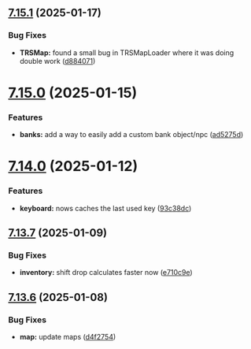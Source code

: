 ## [7.15.1](https://github.com/Torwent/SRL-T/compare/v7.15.0...v7.15.1) (2025-01-17)


### Bug Fixes

* **TRSMap:** found a small bug in TRSMapLoader where it was doing double work ([d884071](https://github.com/Torwent/SRL-T/commit/d884071ad796213028069609d3eeb978b1e2f50f))



# [7.15.0](https://github.com/Torwent/SRL-T/compare/v7.14.0...v7.15.0) (2025-01-15)


### Features

* **banks:** add a way to easily add a custom bank object/npc ([ad5275d](https://github.com/Torwent/SRL-T/commit/ad5275d500720a1fa380ce88555489baab0fa394))



# [7.14.0](https://github.com/Torwent/SRL-T/compare/v7.13.7...v7.14.0) (2025-01-12)


### Features

* **keyboard:** nows caches the last used key ([93c38dc](https://github.com/Torwent/SRL-T/commit/93c38dca40080861dfea1b7c9b7f7e0325ad20ae))



## [7.13.7](https://github.com/Torwent/SRL-T/compare/v7.13.6...v7.13.7) (2025-01-09)


### Bug Fixes

* **inventory:** shift drop calculates faster now ([e710c9e](https://github.com/Torwent/SRL-T/commit/e710c9e2d13d20c06953e7504b00cdeafcd29296))



## [7.13.6](https://github.com/Torwent/SRL-T/compare/v7.13.5...v7.13.6) (2025-01-08)


### Bug Fixes

* **map:** update maps ([d4f2754](https://github.com/Torwent/SRL-T/commit/d4f2754092473de383c98bf376f28e1abff01fa5))



